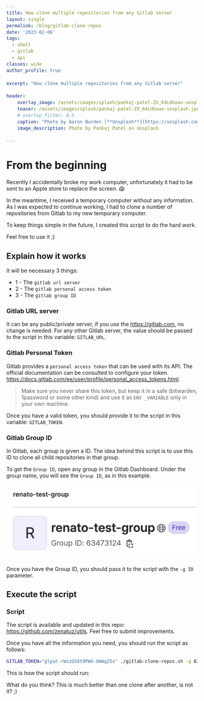 ```yaml
---
title: How clone multiple repositories from any Gitlab server
layout: single
permalink: /blog/gitlab-clone-repos
date: '2023-02-06'
tags:
  - shell
  - gitlab
  - api
classes: wide
author_profile: true

excerpt: "How clone multiple repositories from any Gitlab server"

header:
    overlay_image: /assets/images/splash/pankaj-patel-ZV_64LdGoao-unsplash.jpg
    teaser: /assets/images/splash/pankaj-patel-ZV_64LdGoao-unsplash.jpg
    # overlay_filter: 0.5
    caption: "Photo by Aaron Burden [**Unsplash**](https://unsplash.com/photos/ZV_64LdGoao)"
    image_description: Photo by Pankaj Patel on Unsplash
  
--- 
```


# From the beginning

Recently I accidentally broke my work computer, unfortunately it had to be sent to an Apple store to replace the screen. 😱

In the meantime, I received a temporary computer without any information. As I was expected to continue working, I had to clone a number of repositories from Gitlab to my new temporary computer.

To keep things simple in the future, I created this script to do the hard work.

Feel free to use it ;)

## Explain how it works

It will be necessary 3 things:

- 1 - The `gitlab url server`
- 2 - The `gitlab personal access token`
- 3 - The `gitlab group ID`

### Gitlab URL server

It can be any public/private server, if you use the <https://gitlab.com>, no change is needed.
For any other Gitlab server, the value should be passed to the script in this variable: `GITLAB_URL`.

### Gitlab Personal Token

Gitlab provides a `personal access token` that can be used with its API. The official documentation can be consulted to configure your token. <https://docs.gitlab.com/ee/user/profile/personal_access_tokens.html>.

> Make sure you never share this token, but keep it in a safe (bitwarden, 1password or some other kind) and use it as `ENV _VARIABLE` only in your own machine.

Once you have a valid token, you should provide it to the script in this variable: `GITLAB_TOKEN`.

### Gitlab Group ID

In Gitlab, each group is given a ID. The idea behind this script is to use this ID to clone all child repositories in that group.

To get the `Group ID`, open any group in the Gitlab Dashboard. Under the group name, you will see the `Group ID`, as in this example.

![image](/assets/images/posts/gitlab-group.jpg)

Once you have the Group ID, you should pass it to the script with the `-g ID` parameter.

## Execute the script

### Script

The script is available and updated in this repo: <https://github.com/zenatuz/utils>. Feel free to submit improvements.

Once you have all the information you need, you should run the script as follows:

```bash
GITLAB_TOKEN="glpat-rWszQS6t9PWX-bWAg25x" ./gitlab-clone-repos.sh -g 63473124
```

This is how the script should run:

<script id="asciicast-TafguHQpLQRFRLwzdYiYSMAx5" src="https://asciinema.org/a/TafguHQpLQRFRLwzdYiYSMAx5.js" async></script>

What do you think? This is much better than one clone after another, is not it? ;)
